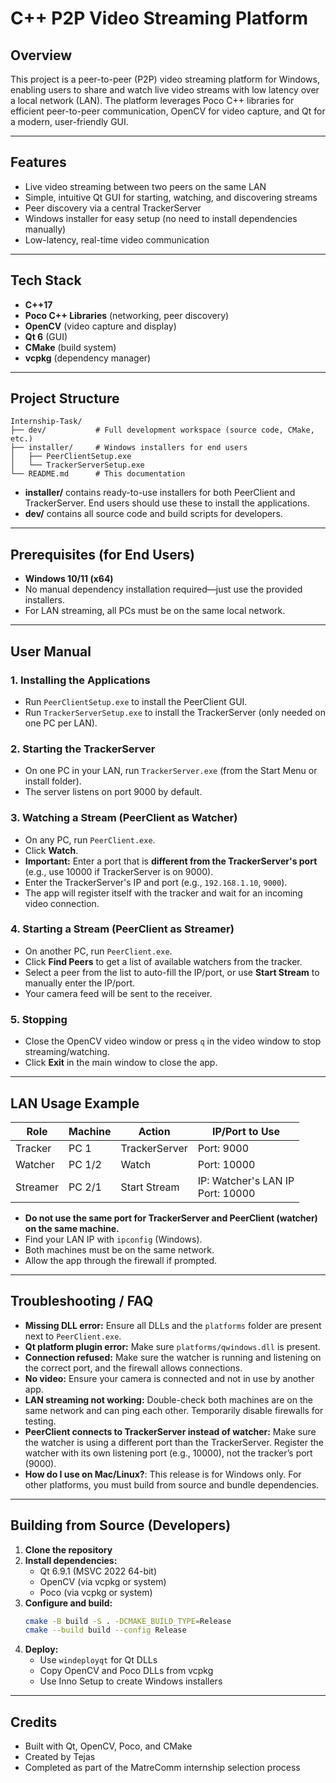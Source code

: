 # C++ P2P Video Streaming Platform

## Overview
This project is a peer-to-peer (P2P) video streaming platform for Windows, enabling users to share and watch live video streams with low latency over a local network (LAN). The platform leverages Poco C++ libraries for efficient peer-to-peer communication, OpenCV for video capture, and Qt for a modern, user-friendly GUI.

---

## Features
- Live video streaming between two peers on the same LAN
- Simple, intuitive Qt GUI for starting, watching, and discovering streams
- Peer discovery via a central TrackerServer
- Windows installer for easy setup (no need to install dependencies manually)
- Low-latency, real-time video communication

---

## Tech Stack
- **C++17**
- **Poco C++ Libraries** (networking, peer discovery)
- **OpenCV** (video capture and display)
- **Qt 6** (GUI)
- **CMake** (build system)
- **vcpkg** (dependency manager)

---

## Project Structure
```
Internship-Task/
├── dev/           # Full development workspace (source code, CMake, etc.)
├── installer/     # Windows installers for end users
│   ├── PeerClientSetup.exe
│   └── TrackerServerSetup.exe
└── README.md      # This documentation
```
- **installer/** contains ready-to-use installers for both PeerClient and TrackerServer. End users should use these to install the applications.
- **dev/** contains all source code and build scripts for developers.

---

## Prerequisites (for End Users)
- **Windows 10/11 (x64)**
- No manual dependency installation required—just use the provided installers.
- For LAN streaming, all PCs must be on the same local network.

---

## User Manual
### **1. Installing the Applications**
- Run `PeerClientSetup.exe` to install the PeerClient GUI.
- Run `TrackerServerSetup.exe` to install the TrackerServer (only needed on one PC per LAN).

### **2. Starting the TrackerServer**
- On one PC in your LAN, run `TrackerServer.exe` (from the Start Menu or install folder).
- The server listens on port 9000 by default.

### **3. Watching a Stream (PeerClient as Watcher)**
- On any PC, run `PeerClient.exe`.
- Click **Watch**.
- **Important:** Enter a port that is **different from the TrackerServer's port** (e.g., use 10000 if TrackerServer is on 9000).
- Enter the TrackerServer's IP and port (e.g., `192.168.1.10`, `9000`).
- The app will register itself with the tracker and wait for an incoming video connection.

### **4. Starting a Stream (PeerClient as Streamer)**
- On another PC, run `PeerClient.exe`.
- Click **Find Peers** to get a list of available watchers from the tracker.
- Select a peer from the list to auto-fill the IP/port, or use **Start Stream** to manually enter the IP/port.
- Your camera feed will be sent to the receiver.

### **5. Stopping**
- Close the OpenCV video window or press `q` in the video window to stop streaming/watching.
- Click **Exit** in the main window to close the app.

---

## LAN Usage Example
| Role         | Machine | Action         | IP/Port to Use         |
|--------------|---------|---------------|------------------------|
| Tracker      | PC 1    | TrackerServer | Port: 9000             |
| Watcher      | PC 1/2  | Watch         | Port: 10000            |
| Streamer     | PC 2/1  | Start Stream  | IP: Watcher's LAN IP<br>Port: 10000 |

- **Do not use the same port for TrackerServer and PeerClient (watcher) on the same machine.**
- Find your LAN IP with `ipconfig` (Windows).
- Both machines must be on the same network.
- Allow the app through the firewall if prompted.

---

## Troubleshooting / FAQ
- **Missing DLL error:** Ensure all DLLs and the `platforms` folder are present next to `PeerClient.exe`.
- **Qt platform plugin error:** Make sure `platforms/qwindows.dll` is present.
- **Connection refused:** Make sure the watcher is running and listening on the correct port, and the firewall allows connections.
- **No video:** Ensure your camera is connected and not in use by another app.
- **LAN streaming not working:** Double-check both machines are on the same network and can ping each other. Temporarily disable firewalls for testing.
- **PeerClient connects to TrackerServer instead of watcher:** Make sure the watcher is using a different port than the TrackerServer. Register the watcher with its own listening port (e.g., 10000), not the tracker’s port (9000).
- **How do I use on Mac/Linux?**: This release is for Windows only. For other platforms, you must build from source and bundle dependencies.

---

## Building from Source (Developers)
1. **Clone the repository**
2. **Install dependencies:**
   - Qt 6.9.1 (MSVC 2022 64-bit)
   - OpenCV (via vcpkg or system)
   - Poco (via vcpkg or system)
3. **Configure and build:**
   ```sh
   cmake -B build -S . -DCMAKE_BUILD_TYPE=Release
   cmake --build build --config Release
   ```
4. **Deploy:**
   - Use `windeployqt` for Qt DLLs
   - Copy OpenCV and Poco DLLs from vcpkg
   - Use Inno Setup to create Windows installers

---

## Credits
- Built with Qt, OpenCV, Poco, and CMake
- Created by Tejas
- Completed as part of the MatreComm internship selection process


